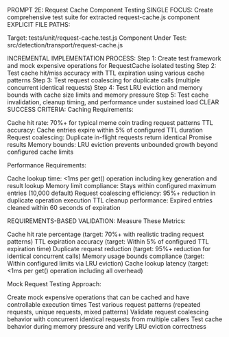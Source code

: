 PROMPT 2E: Request Cache Component Testing
SINGLE FOCUS: Create comprehensive test suite for extracted request-cache.js component
EXPLICIT FILE PATHS:

Target: tests/unit/request-cache.test.js
Component Under Test: src/detection/transport/request-cache.js

INCREMENTAL IMPLEMENTATION PROCESS:
Step 1: Create test framework and mock expensive operations for RequestCache isolated testing
Step 2: Test cache hit/miss accuracy with TTL expiration using various cache patterns
Step 3: Test request coalescing for duplicate calls (multiple concurrent identical requests)
Step 4: Test LRU eviction and memory bounds with cache size limits and memory pressure
Step 5: Test cache invalidation, cleanup timing, and performance under sustained load
CLEAR SUCCESS CRITERIA:
Caching Requirements:

Cache hit rate: 70%+ for typical meme coin trading request patterns
TTL accuracy: Cache entries expire within 5% of configured TTL duration
Request coalescing: Duplicate in-flight requests return identical Promise results
Memory bounds: LRU eviction prevents unbounded growth beyond configured cache limits

Performance Requirements:

Cache lookup time: <1ms per get() operation including key generation and result lookup
Memory limit compliance: Stays within configured maximum entries (10,000 default)
Request coalescing efficiency: 95%+ reduction in duplicate operation execution
TTL cleanup performance: Expired entries cleaned within 60 seconds of expiration

REQUIREMENTS-BASED VALIDATION:
Measure These Metrics:

Cache hit rate percentage (target: 70%+ with realistic trading request patterns)
TTL expiration accuracy (target: Within 5% of configured TTL expiration time)
Duplicate request reduction (target: 95%+ reduction for identical concurrent calls)
Memory usage bounds compliance (target: Within configured limits via LRU eviction)
Cache lookup latency (target: <1ms per get() operation including all overhead)

Mock Request Testing Approach:

Create mock expensive operations that can be cached and have controllable execution times
Test various request patterns (repeated requests, unique requests, mixed patterns)
Validate request coalescing behavior with concurrent identical requests from multiple callers
Test cache behavior during memory pressure and verify LRU eviction correctness